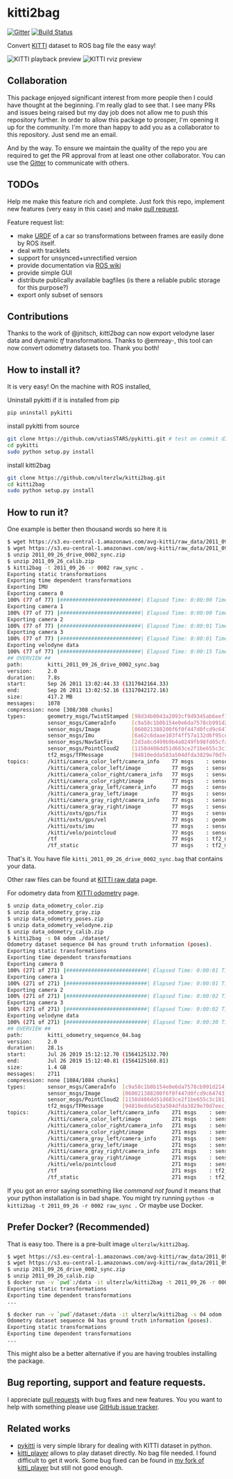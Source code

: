 # kitti2bag

[![Gitter](https://badges.gitter.im/kitti2bag/community.svg)](https://gitter.im/kitti2bag/community?utm_source=badge&utm_medium=badge&utm_campaign=pr-badge) [![Build Status](https://travis-ci.org/tomas789/kitti2bag.svg?branch=master)](https://travis-ci.org/tomas789/kitti2bag)

Convert [KITTI](http://www.cvlibs.net/datasets/kitti/index.php) dataset to ROS bag file the easy way!

![KITTI playback preview](https://raw.githubusercontent.com/tomas789/kitti2bag/gh-pages/img/kitti_playback.png)
![KITTI rviz preview](https://raw.githubusercontent.com/ulterzlw/kitti2bag/gh-pages/img/kitti_rviz.png)

## Collaboration

This package enjoyed significant interest from more people then I could have thought at the beginning. I'm really glad to see that. I see many PRs and issues being raised but my day job does not allow me to push this repository further. In order to allow this package to prosper, I'm opening it up for the community. I'm more than happy to add you as a collaborator to this repository. Just send me an email. 

And by the way. To ensure we maintain the quality of the repo you are required to get the PR approval from at least one other collaborator. You can use the [Gitter](https://gitter.im/kitti2bag/community?utm_source=share-link&utm_medium=link&utm_campaign=share-link) to communicate with others.

## TODOs

Help me make this feature rich and complete. Just fork this repo, implement new features (very easy in this case) and make [pull request](https://github.com/tomas789/kitti2bag/pulls).

Feature request list:
 * make [URDF](http://wiki.ros.org/urdf) of a car so transformations between frames are easily done by ROS itself.
 * deal with tracklets
 * support for unsynced+unrectified version
 * provide documentation via [ROS wiki](wiki.ros.org)
 * provide simple GUI
 * distribute publically available bagfiles (is there a reliable public storage for this purpose?)
 * export only subset of sensors

## Contributions

Thanks to the work of @jnitsch, _kitti2bag_ can now export velodyne laser data and dynamic _tf_ transformations. Thanks to @emreay-, this tool can now convert odometry datasets too. Thank you both!

## How to install it?

It is very easy! On the machine with ROS installed, 

Uninstall pykitti if it is installed from pip
```bash
pip uninstall pykitti
```

install pykitti from source
```bash
git clone https://github.com/utiasSTARS/pykitti.git # test on commit d3e1bb81676e831886726cc5ed79ce1f049aef2c
cd pykitti
sudo python setup.py install
```
install kitti2bag
```bash
git clone https://github.com/ulterzlw/kitti2bag.git
cd kitti2bag
sudo python setup.py install
```

## How to run it?

One example is better then thousand words so here it is

```bash
$ wget https://s3.eu-central-1.amazonaws.com/avg-kitti/raw_data/2011_09_26_drive_0002/2011_09_26_drive_0002_sync.zip
$ wget https://s3.eu-central-1.amazonaws.com/avg-kitti/raw_data/2011_09_26_calib.zip
$ unzip 2011_09_26_drive_0002_sync.zip
$ unzip 2011_09_26_calib.zip
$ kitti2bag -t 2011_09_26 -r 0002 raw_sync .
Exporting static transformations
Exporting time dependent transformations
Exporting IMU
Exporting camera 0
100% (77 of 77) |##########################| Elapsed Time: 0:00:00 Time: 0:00:00
Exporting camera 1
100% (77 of 77) |##########################| Elapsed Time: 0:00:00 Time: 0:00:00
Exporting camera 2
100% (77 of 77) |##########################| Elapsed Time: 0:00:01 Time: 0:00:01
Exporting camera 3
100% (77 of 77) |##########################| Elapsed Time: 0:00:01 Time: 0:00:01
Exporting velodyne data
100% (77 of 77) |##########################| Elapsed Time: 0:00:15 Time: 0:00:15
## OVERVIEW ##
path:        kitti_2011_09_26_drive_0002_sync.bag
version:     2.0
duration:    7.8s
start:       Sep 26 2011 13:02:44.33 (1317042164.33)
end:         Sep 26 2011 13:02:52.16 (1317042172.16)
size:        417.2 MB
messages:    1078
compression: none [308/308 chunks]
types:       geometry_msgs/TwistStamped [98d34b0043a2093cf9d9345ab6eef12e]
             sensor_msgs/CameraInfo     [c9a58c1b0b154e0e6da7578cb991d214]
             sensor_msgs/Image          [060021388200f6f0f447d0fcd9c64743]
             sensor_msgs/Imu            [6a62c6daae103f4ff57a132d6f95cec2]
             sensor_msgs/NavSatFix      [2d3a8cd499b9b4a0249fb98fd05cfa48]
             sensor_msgs/PointCloud2    [1158d486dd51d683ce2f1be655c3c181]
             tf2_msgs/TFMessage         [94810edda583a504dfda3829e70d7eec]
topics:      /kitti/camera_color_left/camera_info    77 msgs    : sensor_msgs/CameraInfo    
             /kitti/camera_color_left/image          77 msgs    : sensor_msgs/Image         
             /kitti/camera_color_right/camera_info   77 msgs    : sensor_msgs/CameraInfo    
             /kitti/camera_color_right/image         77 msgs    : sensor_msgs/Image         
             /kitti/camera_gray_left/camera_info     77 msgs    : sensor_msgs/CameraInfo    
             /kitti/camera_gray_left/image           77 msgs    : sensor_msgs/Image         
             /kitti/camera_gray_right/camera_info    77 msgs    : sensor_msgs/CameraInfo    
             /kitti/camera_gray_right/image          77 msgs    : sensor_msgs/Image         
             /kitti/oxts/gps/fix                     77 msgs    : sensor_msgs/NavSatFix     
             /kitti/oxts/gps/vel                     77 msgs    : geometry_msgs/TwistStamped
             /kitti/oxts/imu                         77 msgs    : sensor_msgs/Imu           
             /kitti/velo/pointcloud                  77 msgs    : sensor_msgs/PointCloud2   
             /tf                                     77 msgs    : tf2_msgs/TFMessage        
             /tf_static                              77 msgs    : tf2_msgs/TFMessage
```


That's it. You have file `kitti_2011_09_26_drive_0002_sync.bag` that contains your data.

Other raw files can be found at [KITTI raw data](http://www.cvlibs.net/datasets/kitti/raw_data.php) page.

For odometry data from [KITTI odometry](http://www.cvlibs.net/datasets/kitti/eval_odometry.php) page.

```bash
$ unzip data_odometry_color.zip
$ unzip data_odometry_gray.zip
$ unzip data_odometry_poses.zip
$ unzip data_odometry_velodyne.zip
$ unzip data_odometry_calib.zip
$ kitti2bag -s 04 odom ./dataset/
Odometry dataset sequence 04 has ground truth information (poses).
Exporting static transformations
Exporting time dependent transformations
Exporting camera 0
100% (271 of 271) |##########################| Elapsed Time: 0:00:01 Time:  0:00:01
Exporting camera 1
100% (271 of 271) |##########################| Elapsed Time: 0:00:01 Time:  0:00:01
Exporting camera 2
100% (271 of 271) |##########################| Elapsed Time: 0:00:02 Time:  0:00:02
Exporting camera 3
100% (271 of 271) |##########################| Elapsed Time: 0:00:02 Time:  0:00:02
Exporting velodyne data
100% (271 of 271) |##########################| Elapsed Time: 0:00:30 Time:  0:00:30
## OVERVIEW ##
path:        kitti_odometry_sequence_04.bag
version:     2.0
duration:    28.1s
start:       Jul 26 2019 15:12:12.70 (1564125132.70)
end:         Jul 26 2019 15:12:40.81 (1564125160.81)
size:        1.4 GB
messages:    2711
compression: none [1084/1084 chunks]
types:       sensor_msgs/CameraInfo  [c9a58c1b0b154e0e6da7578cb991d214]
             sensor_msgs/Image       [060021388200f6f0f447d0fcd9c64743]
             sensor_msgs/PointCloud2 [1158d486dd51d683ce2f1be655c3c181]
             tf2_msgs/TFMessage      [94810edda583a504dfda3829e70d7eec]
topics:      /kitti/camera_color_left/camera_info    271 msgs    : sensor_msgs/CameraInfo 
             /kitti/camera_color_left/image          271 msgs    : sensor_msgs/Image      
             /kitti/camera_color_right/camera_info   271 msgs    : sensor_msgs/CameraInfo 
             /kitti/camera_color_right/image         271 msgs    : sensor_msgs/Image      
             /kitti/camera_gray_left/camera_info     271 msgs    : sensor_msgs/CameraInfo 
             /kitti/camera_gray_left/image           271 msgs    : sensor_msgs/Image      
             /kitti/camera_gray_right/camera_info    271 msgs    : sensor_msgs/CameraInfo 
             /kitti/camera_gray_right/image          271 msgs    : sensor_msgs/Image      
             /kitti/velo/pointcloud                  271 msgs    : sensor_msgs/PointCloud2
             /tf                                     271 msgs    : tf2_msgs/TFMessage     
             /tf_static                              271 msgs    : tf2_msgs/TFMessage

```

If you got an error saying something like _command not found_ it means that your python installation is in bad shape. You might try running 
```python -m kitti2bag -t 2011_09_26 -r 0002 raw_sync .```
Or maybe use Docker.

## Prefer Docker? (Recommended)

That is easy too. There is a pre-built image `ulterzlw/kitti2bag`. 

```bash
$ wget https://s3.eu-central-1.amazonaws.com/avg-kitti/raw_data/2011_09_26_drive_0002/2011_09_26_drive_0002_sync.zip
$ wget https://s3.eu-central-1.amazonaws.com/avg-kitti/raw_data/2011_09_26_calib.zip
$ unzip 2011_09_26_drive_0002_sync.zip
$ unzip 2011_09_26_calib.zip
$ docker run -v `pwd`:/data -it ulterzlw/kitti2bag -t 2011_09_26 -r 0002 raw_sync
Exporting static transformations
Exporting time dependent transformations
...
```
```bash
$ docker run -v `pwd`/dataset:/data -it ulterzlw/kitti2bag -s 04 odom
Odometry dataset sequence 04 has ground truth information (poses).
Exporting static transformations
Exporting time dependent transformations
...
```

This might also be a better alternative if you are having troubles installing the package. 

## Bug reporting, support and feature requests.

I appreciate [pull requests](https://github.com/tomas789/kitti2bag/pulls) with bug fixes and new features. You you want to help with something please use [GitHub issue tracker](https://github.com/tomas789/kitti2bag/issues).

## Related works

 * [pykitti](https://github.com/utiasSTARS/pykitti) is very simple library for dealing with KITTI dataset in python. 
 * [kitti_player](https://github.com/tomas789/kitti_player) allows to play dataset directly. No bag file needed. I found difficult to get it work. Some bug fixed can be found in [my fork of kitti_player](https://github.com/tomas789/kitti_player) but still not good enough.
